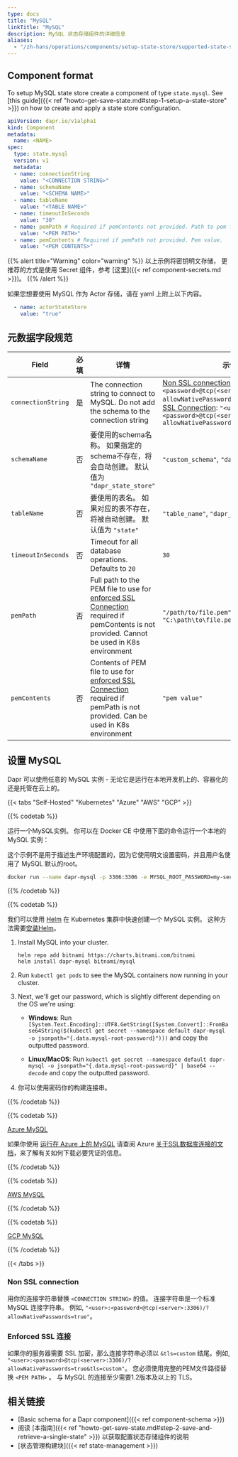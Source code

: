 ```yaml
---
type: docs
title: "MySQL"
linkTitle: "MySQL"
description: MySQL 状态存储组件的详细信息
aliases:
  - "/zh-hans/operations/components/setup-state-store/supported-state-stores/setup-mysql/"
---
```


## Component format

To setup MySQL state store create a component of type `state.mysql`. See [this guide]({{< ref "howto-get-save-state.md#step-1-setup-a-state-store" >}}) on how to create and apply a state store configuration.


```yaml
apiVersion: dapr.io/v1alpha1
kind: Component
metadata:
  name: <NAME>
spec:
  type: state.mysql
  version: v1
  metadata:
  - name: connectionString
    value: "<CONNECTION STRING>"
  - name: schemaName
    value: "<SCHEMA NAME>"
  - name: tableName
    value: "<TABLE NAME>"
  - name: timeoutInSeconds
    value: "30"
  - name: pemPath # Required if pemContents not provided. Path to pem file.
    value: "<PEM PATH>"
  - name: pemContents # Required if pemPath not provided. Pem value.
    value: "<PEM CONTENTS>"    
```

{{% alert title="Warning" color="warning" %}}
以上示例将密钥明文存储， 更推荐的方式是使用 Secret 组件，参考 [这里]({{< ref component-secrets.md >}})。
{{% /alert %}}

如果您想要使用 MySQL 作为 Actor 存储，请在 yaml 上附上以下内容。

```yaml
  - name: actorStateStore
    value: "true"
```

## 元数据字段规范

| Field              | 必填 | 详情                                                                                                                                                                  | 示例                                                                                                                                                                                                                                                                                           |
| ------------------ |:--:| ------------------------------------------------------------------------------------------------------------------------------------------------------------------- | -------------------------------------------------------------------------------------------------------------------------------------------------------------------------------------------------------------------------------------------------------------------------------------------- |
| `connectionString` | 是  | The connection string to connect to MySQL. Do not add the schema to the connection string                                                                           | [Non SSL connection](#non-ssl-connection): `"<user>:<password>@tcp(<server>:3306)/?allowNativePasswords=true"`, [Enforced SSL Connection](#enforced-ssl-connection):  `"<user>:<password>@tcp(<server>:3306)/?allowNativePasswords=true&tls=custom"` |
| `schemaName`       | 否  | 要使用的schema名称。 如果指定的schema不存在，将会自动创建。 默认值为 `"dapr_state_store"`                                                                                                      | `"custom_schema"`, `"dapr_schema"`                                                                                                                                                                                                                                                           |
| `tableName`        | 否  | 要使用的表名。 如果对应的表不存在，将被自动创建。 默认值为 `"state"`                                                                                                                            | `"table_name"`, `"dapr_state"`                                                                                                                                                                                                                                                               |
| `timeoutInSeconds` | 否  | Timeout for all database operations. Defaults to `20`                                                                                                               | `30`                                                                                                                                                                                                                                                                                         |
| `pemPath`          | 否  | Full path to the PEM file to use for [enforced SSL Connection](#enforced-ssl-connection) required if pemContents is not provided. Cannot be used in K8s environment | `"/path/to/file.pem"`, `"C:\path\to\file.pem"`                                                                                                                                                                                                                                            |
| `pemContents`      | 否  | Contents of PEM file to use for [enforced SSL Connection](#enforced-ssl-connection) required if pemPath is not provided. Can be used in K8s environment             | `"pem value"`                                                                                                                                                                                                                                                                                |

## 设置 MySQL

Dapr 可以使用任意的 MySQL 实例 - 无论它是运行在本地开发机上的、容器化的还是托管在云上的。

{{< tabs "Self-Hosted" "Kubernetes" "Azure" "AWS" "GCP" >}}

{{% codetab %}}
<!-- Self-Hosted -->

运行一个MySQL实例。 你可以在 Docker CE 中使用下面的命令运行一个本地的 MySQL 实例：

这个示例不是用于描述生产环境配置的，因为它使用明文设置密码，并且用户名使用了 MySQL 默认的root。

```bash
docker run --name dapr-mysql -p 3306:3306 -e MYSQL_ROOT_PASSWORD=my-secret-pw -d mysql:latest
```

{{% /codetab %}}

{{% codetab %}}
<!-- Kubernetes -->

我们可以使用 [Helm](https://helm.sh/) 在 Kubernetes 集群中快速创建一个 MySQL 实例。 这种方法需要[安装Helm](https://github.com/helm/helm#install)。

1. Install MySQL into your cluster.

    ```bash
    helm repo add bitnami https://charts.bitnami.com/bitnami
    helm install dapr-mysql bitnami/mysql
    ```

1. Run `kubectl get pods` to see the MySQL containers now running in your cluster.

1. Next, we'll get our password, which is slightly different depending on the OS we're using:
    - **Windows**: Run `[System.Text.Encoding]::UTF8.GetString([System.Convert]::FromBase64String($(kubectl get secret --namespace default dapr-mysql -o jsonpath="{.data.mysql-root-password}")))` and copy the outputted password.

    - **Linux/MacOS**: Run `kubectl get secret --namespace default dapr-mysql -o jsonpath="{.data.mysql-root-password}" | base64 --decode` and copy the outputted password.

1. 你可以使用密码你的构建连接串。

{{% /codetab %}}

{{% codetab %}}
<!-- Azure -->

[Azure MySQL](http://bit.ly/AzureMySQL)

如果你使用 [运行在 Azure 上的 MySQL](http://bit.ly/AzureMySQLSSL) 请查阅 Azure [关于SSL数据库连接的文档](http://bit.ly/MySQLSSL)，来了解有关如何下载必要凭证的信息。

{{% /codetab %}}

{{% codetab %}}
<!-- AWS -->

[AWS MySQL](https://aws.amazon.com/rds/mysql/)

{{% /codetab %}}

{{% codetab %}}
<!-- GCP -->

[GCP MySQL](https://cloud.google.com/sql/docs/mysql/features)

{{% /codetab %}}

{{< /tabs >}}

### Non SSL connection

用你的连接字符串替换 `<CONNECTION STRING>` 的值。 连接字符串是一个标准 MySQL 连接字符串。 例如, `"<user>:<password>@tcp(<server>:3306)/?allowNativePasswords=true"`。

### Enforced SSL 连接

如果你的服务器需要 SSL 加密，那么连接字符串必须以 `&tls=custom` 结尾。例如, `"<user>:<password>@tcp(<server>:3306)/?allowNativePasswords=true&tls=custom"`。 您必须使用完整的PEM文件路径替换 `<PEM PATH>` 。 与 MySQL 的连接至少需要1.2版本及以上的 TLS。

## 相关链接
- [Basic schema for a Dapr component]({{< ref component-schema >}})
- 阅读 [本指南]({{< ref "howto-get-save-state.md#step-2-save-and-retrieve-a-single-state" >}}) 以获取配置状态存储组件的说明
- [状态管理构建块]({{< ref state-management >}})
